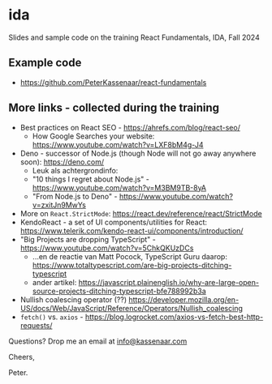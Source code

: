 # ida
Slides and sample code on the training React Fundamentals, IDA, Fall 2024

## Example code
- https://github.com/PeterKassenaar/react-fundamentals

## More links - collected during the training
- Best practices on React SEO - https://ahrefs.com/blog/react-seo/
  - How Google Searches your website: https://www.youtube.com/watch?v=LXF8bM4g-J4
- Deno - successor of Node.js (though Node will not go away anywhere soon): https://deno.com/
  - Leuk als achtergrondinfo:
  - "10 things I regret about Node.js" - https://www.youtube.com/watch?v=M3BM9TB-8yA
  - "From Node.js to Deno" - https://www.youtube.com/watch?v=zxitJn9MwYs 
- More on <code>React.StrictMode</code>: https://react.dev/reference/react/StrictMode
- KendoReact - a set of UI components/utilities for React: https://www.telerik.com/kendo-react-ui/components/introduction/
- "Big Projects are dropping TypeScript" - https://www.youtube.com/watch?v=5ChkQKUzDCs
  - ...en de reactie van Matt Pocock, TypeScript Guru daarop: https://www.totaltypescript.com/are-big-projects-ditching-typescript
  - ander artikel: https://javascript.plainenglish.io/why-are-large-open-source-projects-ditching-typescript-bfe788992b3a
- Nullish coalescing operator (??) https://developer.mozilla.org/en-US/docs/Web/JavaScript/Reference/Operators/Nullish_coalescing
- <code>fetch()</code> vs. <code>axios</code> - https://blog.logrocket.com/axios-vs-fetch-best-http-requests/

Questions? Drop me an email at info@kassenaar.com

Cheers,

Peter.
